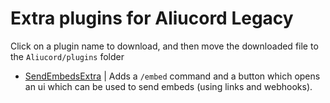 # Extra plugins for Aliucord Legacy

Click on a plugin name to download, and then move the downloaded file to the `Aliucord/plugins` folder
- [SendEmbedsExtra](https://github.com/c10udburst-discord/aliucord-sendembeds/raw/builds/SendEmbedsExtra.zip) |
  Adds a `/embed` command and a button  which opens an ui which can be used to send embeds (using links and webhooks).
